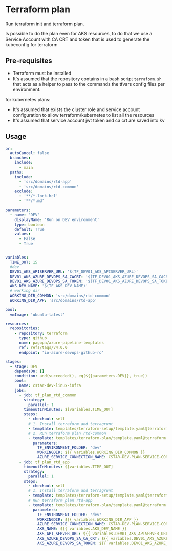 # Terraform plan

Run terraform init and terraform plan.

Is possible to do the plan even for AKS resources, to do that we use a Service Account with CA CRT and token that is used to generate the kubeconfig for terraform

## Pre-requisites

* Terraform must be installed
* It's assumed that the repository contains in a bash script `terraform.sh` that acts as a helper to pass to the commands the tfvars config files per environment.

for kubernetes plans:

* It's assumed that exists the cluster role and service account configuration to allow terraform/kubernetes to list all the resources
* It's assumed that service account jwt token and ca crt are saved into kv

## Usage

```yaml
pr:
  autoCancel: false
  branches:
    include:
      - main
  paths:
    include:
      - 'src/domains/rtd-app'
      - 'src/domains/rtd-common'
    exclude:
      - '**/*.lock.hcl'
      - '**/*.md'

parameters:
  - name: 'DEV'
    displayName: 'Run on DEV environment'
    type: boolean
    default: True
    values:
      - False
      - True


variables:
  TIME_OUT: 15
  #dev
  DEV01_AKS_APISERVER_URL: '$(TF_DEV01_AKS_APISERVER_URL)'
  DEV01_AKS_AZURE_DEVOPS_SA_CACRT: '$(TF_DEV01_AKS_AZURE_DEVOPS_SA_CACRT)'
  DEV01_AKS_AZURE_DEVOPS_SA_TOKEN: '$(TF_DEV01_AKS_AZURE_DEVOPS_SA_TOKEN)'
  AKS_DEV_NAME: '$(TF_AKS_DEV_NAME)'
  # working dir
  WORKING_DIR_COMMON: 'src/domains/rtd-common'
  WORKING_DIR_APP: 'src/domains/rtd-app'

pool:
  vmImage: 'ubuntu-latest'

resources:
  repositories:
    - repository: terraform
      type: github
      name: pagopa/azure-pipeline-templates
      ref: refs/tags/v4.0.0
      endpoint: 'io-azure-devops-github-ro'

stages:
  - stage: DEV
    dependsOn: []
    condition: and(succeeded(), eq(${{parameters.DEV}}, true))
    pool:
      name: cstar-dev-linux-infra
    jobs:
      - job: tf_plan_rtd_common
        strategy:
          parallel: 1
        timeoutInMinutes: $[variables.TIME_OUT]
        steps:
          - checkout: self
          # 1. Install terraform and terragrunt
          - template: templates/terraform-setup/template.yaml@terraform
          # 2. Run terraform plan rtd-common
          - template: templates/terraform-plan/template.yaml@terraform
            parameters:
              TF_ENVIRONMENT_FOLDER: "dev"
              WORKINGDIR: ${{ variables.WORKING_DIR_COMMON }}
              AZURE_SERVICE_CONNECTION_NAME: CSTAR-DEV-PLAN-SERVICE-CONN
      - job: tf_plan_rtd_app
        timeoutInMinutes: $[variables.TIME_OUT]
        strategy:
          parallel: 1
        steps:
          - checkout: self
          # 1. Install terraform and terragrunt
          - template: templates/terraform-setup/template.yaml@terraform
          # Run terraform plan rtd-app
          - template: templates/terraform-plan/template.yaml@terraform
            parameters:
              TF_ENVIRONMENT_FOLDER: "dev"
              WORKINGDIR: ${{ variables.WORKING_DIR_APP }}
              AZURE_SERVICE_CONNECTION_NAME: CSTAR-DEV-PLAN-SERVICE-CONN
              AKS_NAME: ${{ variables.AKS_DEV_NAME }}
              AKS_API_SERVER_URL: ${{ variables.DEV01_AKS_APISERVER_URL }}
              AKS_AZURE_DEVOPS_SA_CA_CRT: ${{ variables.DEV01_AKS_AZURE_DEVOPS_SA_CACRT }}
              AKS_AZURE_DEVOPS_SA_TOKEN: ${{ variables.DEV01_AKS_AZURE_DEVOPS_SA_TOKEN }}
```
